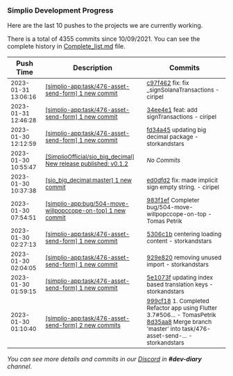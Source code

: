
### Simplio Development Progress

Here are the last 10 pushes to the projects we are currently working.

There is a total of 4355 commits since 10/09/2021. You can see the complete history in
 [Complete_list.md](Complete_list.md) file.

| Push Time | Description | Commits |
| --- | --- | --- |
| <sub>2023-01-31 13:06:16</sub> | <sub>[[simplio-app:task/476\-asset\-send\-form] 1 new commit](https://github.com/SimplioOfficial/simplio-app/commit/c97f462f983e6840ddbc2237e384dd1766e32558)</sub> | <sub>[c97f462](https://github.com/SimplioOfficial/simplio-app/commit/c97f462f983e6840ddbc2237e384dd1766e32558) fix: fix _signSolanaTransactions - ciripel</sub> |
| <sub>2023-01-31 12:46:28</sub> | <sub>[[simplio-app:task/476\-asset\-send\-form] 1 new commit](https://github.com/SimplioOfficial/simplio-app/commit/34ee4e1f0bf004a2999fcc84f59c43c58e4107f5)</sub> | <sub>[34ee4e1](https://github.com/SimplioOfficial/simplio-app/commit/34ee4e1f0bf004a2999fcc84f59c43c58e4107f5) feat: add signTransactions - ciripel</sub> |
| <sub>2023-01-30 12:12:59</sub> | <sub>[[simplio-app:task/476\-asset\-send\-form] 1 new commit](https://github.com/SimplioOfficial/simplio-app/commit/fd34a452bbc4de5d65b11e2eb91a6a507f6e1795)</sub> | <sub>[fd34a45](https://github.com/SimplioOfficial/simplio-app/commit/fd34a452bbc4de5d65b11e2eb91a6a507f6e1795) updating big decimal package - storkandstars</sub> |
| <sub>2023-01-30 10:55:47</sub> | <sub>[[SimplioOfficial/sio_big_decimal] New release published: v0\.1\.2](https://github.com/SimplioOfficial/sio_big_decimal/releases/tag/v0.1.2)</sub> | <sub>_No Commits_</sub> |
| <sub>2023-01-30 10:37:38</sub> | <sub>[[sio_big_decimal:master] 1 new commit](https://github.com/SimplioOfficial/sio_big_decimal/commit/ed0dfd27953172a99438ccb4734d0deb1c840e44)</sub> | <sub>[ed0dfd2](https://github.com/SimplioOfficial/sio_big_decimal/commit/ed0dfd27953172a99438ccb4734d0deb1c840e44) fix: made implicit sign empty string. - ciripel</sub> |
| <sub>2023-01-30 07:54:51</sub> | <sub>[[simplio-app:bug/504\-move\-willpopccope\-on\-top] 1 new commit](https://github.com/SimplioOfficial/simplio-app/commit/983f1ef293ea9e6b68b44b4aaf23713cb4feb89f)</sub> | <sub>[983f1ef](https://github.com/SimplioOfficial/simplio-app/commit/983f1ef293ea9e6b68b44b4aaf23713cb4feb89f) Completer bug/504-move-willpopccope-on-top - Tomas Petrik</sub> |
| <sub>2023-01-30 02:27:13</sub> | <sub>[[simplio-app:task/476\-asset\-send\-form] 1 new commit](https://github.com/SimplioOfficial/simplio-app/commit/5306c1b7d36551075ba97dc61c445509d17a5c66)</sub> | <sub>[5306c1b](https://github.com/SimplioOfficial/simplio-app/commit/5306c1b7d36551075ba97dc61c445509d17a5c66) centering loading content - storkandstars</sub> |
| <sub>2023-01-30 02:04:05</sub> | <sub>[[simplio-app:task/476\-asset\-send\-form] 1 new commit](https://github.com/SimplioOfficial/simplio-app/commit/929e820564f8b924113bd8a7e8d176fad5d38bfb)</sub> | <sub>[929e820](https://github.com/SimplioOfficial/simplio-app/commit/929e820564f8b924113bd8a7e8d176fad5d38bfb) removing unused import - storkandstars</sub> |
| <sub>2023-01-30 01:59:15</sub> | <sub>[[simplio-app:task/476\-asset\-send\-form] 1 new commit](https://github.com/SimplioOfficial/simplio-app/commit/5e1073f7f07bd8c9e0c14c6c11ab7fcef4be910a)</sub> | <sub>[5e1073f](https://github.com/SimplioOfficial/simplio-app/commit/5e1073f7f07bd8c9e0c14c6c11ab7fcef4be910a) updating index based translation keys - storkandstars</sub> |
| <sub>2023-01-30 01:10:40</sub> | <sub>[[simplio-app:task/476\-asset\-send\-form] 2 new commits](https://github.com/SimplioOfficial/simplio-app/compare/b279dd0fb7c1...8d35aa86d6fa)</sub> | <sub>[999cf18](https://github.com/SimplioOfficial/simplio-app/commit/999cf1839a32cbf9b029033ce3fed23424a4d348) 1. Completed Refactor app using Flutter 3.7#506... - TomasPetrik<br>[8d35aa8](https://github.com/SimplioOfficial/simplio-app/commit/8d35aa86d6faa757bd7145927c81de1bcbbaa816) Merge branch 'master' into task/476-asset-send-... - storkandstars</sub> |

_You can see more details and commits in our [Discord](https://discord.gg/aKhjuwZmdP) in **#dev-diary** channel._
